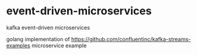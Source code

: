 # event-driven-microservices
kafka event-driven microservices

golang implementation of https://github.com/confluentinc/kafka-streams-examples microservice example
